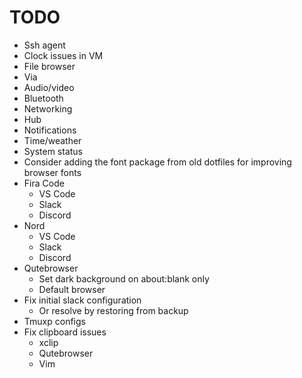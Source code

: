 # TODO

* Ssh agent
* Clock issues in VM
* File browser
* Via
* Audio/video
* Bluetooth
* Networking
* Hub
* Notifications
* Time/weather
* System status
* Consider adding the font package from old dotfiles for improving browser fonts
* Fira Code
  * VS Code
  * Slack
  * Discord
* Nord
  * VS Code
  * Slack
  * Discord
* Qutebrowser
  * Set dark background on about:blank only
  * Default browser
* Fix initial slack configuration
  * Or resolve by restoring from backup
* Tmuxp configs
* Fix clipboard issues
  * xclip
  * Qutebrowser
  * Vim
